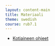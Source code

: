 ```yaml
---
layout: content-main
title: Materiaali
theme: swedish
course: rub7.1
---
```


- [Kotiaineen ohjeet](/media/rub7.1/kotiaine_rub7.pdf)
